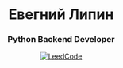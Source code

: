 <div id="header" align="center">
	<h1>Евегний Липин</h1>
	<h3>Python Backend Developer</h3>
	<a href="https://leetcode.com/just_lc_lee/">
		<img src="https://img.shields.io/badge/LeetCode-orange?style=for-the-badge" alt="LeedCode"/>
	</a>
</div>
